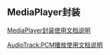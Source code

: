 ## MediaPlayer封装

[MediaPlayer封装使用文档说明](doc/AudioPlayer.MD)

[AudioTrack:PCM播放使用文档说明](doc/AudioTrackManager.MD)